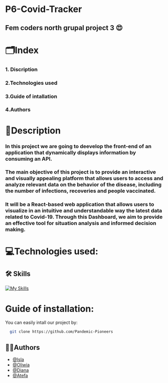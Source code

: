 # P6-Covid-Tracker
## Fem coders north grupal project 3 😍

# 🗂️Index
### 1. Discription
### 2.Technologies used
### 3.Guide of intallation
### 4.Authors

# 📝Description
### In this project we are going to deevelop the front-end of an application that dynamically displays information by consuming an API.
### The main objective of this project is to provide an interactive and visually appealing platform that allows users to access and analyze relevant data on the behavior of the disease, including the number of infections, recoveries and people vaccinated.
### It will be a React-based web application that allows users to visualize in an intuitive and understandable way the latest data related to Covid-19. Through this Dashboard, we aim to provide an effective tool for situation analysis and informed decision making.

# 💻Technologies used:
## 🛠️ Skills
[![My Skills](https://skillicons.dev/icons?i=js,html,css,git,github,figma,nodejs,react,discord)](https://skillicons.dev)

# Guide of installation:
You can easily intall our project by:

```bash
  git clone https://github.com/Pandemic-Pioneers
```
##  👩‍💻Authors

- [@Isla](https://github.com/islacrur)
- [@Oliwia](https://github.com/LiwKltn)
- [@Diana](https://github.com/dialomt)
- [@Atefa](https://github.com/Atefa1234)